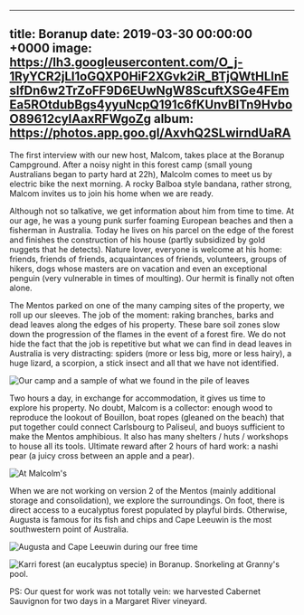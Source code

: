 
---
title: Boranup
date: 2019-03-30 00:00:00 +0000
image: https://lh3.googleusercontent.com/O_j-1RyYCR2jLI1oGQXP0HiF2XGvk2iR_BTjQWtHLInEslfDn6w2TrZoFF9D6EUwNgW8ScuftXSGe4FEmEa5ROtdubBgs4yyuNcpQ191c6fKUnvBlTn9HvboO89612cyIAaxRFWgoZg
album: https://photos.app.goo.gl/AxvhQ2SLwirndUaRA
---

The first interview with our new host, Malcom, takes place at the Boranup Campground. After a noisy night in this forest camp (small young Australians began to party hard at 22h), Malcolm comes to meet us by electric bike the next morning. A rocky Balboa style bandana, rather strong, Malcom invites us to join his home when we are ready.

Although not so talkative, we get information about him from time to time. At our age, he was a young punk surfer foaming European beaches and then a fisherman in Australia. Today he lives on his parcel on the edge of the forest and finishes the construction of his house (partly subsidized by gold nuggets that he detects). Nature lover, everyone is welcome at his home: friends, friends of friends, acquaintances of friends, volunteers, groups of hikers, dogs whose masters are on vacation and even an exceptional penguin (very vulnerable in times of moulting). Our hermit is finally not often alone.

The Mentos parked on one of the many camping sites of the property, we roll up our sleeves. The job of the moment: raking branches, barks and dead leaves along the edges of his property. These bare soil zones slow down the progression of the flames in the event of a forest fire. We do not hide the fact that the job is repetitive but what we can find in dead leaves in Australia is very distracting: spiders (more or less big, more or less hairy), a huge lizard, a scorpion, a stick insect and all that we have not identified.


![Our camp and a sample of what we found in the pile of leaves ](https://lh3.googleusercontent.com/z4aNNVEsO-UkGQTiqiLwKg17cBqBiiP-PFBXK0gZPgcQ2l3knngIj0GEow6ybcihX4np63viFeFidzd-eRSb28rvPEhSkvhbUYKlWFGURGtp2s1e-WxH2RfikC-GveW8XtQ-hCbJVWk)

Two hours a day, in exchange for accommodation, it gives us time to explore his property. No doubt, Malcom is a collector: enough wood to reproduce the lookout of Bouillon, boat ropes (gleaned on the beach) that put together could connect Carlsbourg to Paliseul, and buoys sufficient to make the Mentos amphibious. It also has many shelters / huts / workshops to house all its tools. Ultimate reward after 2 hours of hard work: a nashi pear (a juicy cross between an apple and a pear).

![At Malcolm's](https://lh3.googleusercontent.com/tZw0ARxrpEMVmUhSsRkOLqEznDZzE1TUAJSBzM2MzgPShu1lo3j_2unzKkc2f8Cn0ukdcLiee6xOLvVCbfOYEqPP_GSl79zWpoqlvAB7TzF1gUv9JmOuJKWjLch7NyabpBAUacROV34)

When we are not working on version 2 of the Mentos (mainly additional storage and consolidation), we explore the surroundings. On foot, there is direct access to a eucalyptus forest populated by playful birds. Otherwise, Augusta is famous for its fish and chips and Cape Leeuwin is the most southwestern point of Australia.

![Augusta and Cape Leeuwin during our free time](https://lh3.googleusercontent.com/3N40YpNvk686I9KrMBPPRndqXudZOm_0kjIHxt9jKXfij-aW6E4n_UsHnfS4DuNsROVgmLshe6qt4Zzfy8aMUA7ItJBkz9W-iC46uMvCvs-tTlZpY_jZJWiTSlN6lXAm-NOG7zTxwmk)

![Karri forest (an eucalyptus specie) in Boranup. Snorkeling at Granny's pool.](https://lh3.googleusercontent.com/g_loCTNHyQ3qQjKY5Glb_5c_9T_Qcse-8QIXHSUNwE9c57wf9dfF4uYfbdZEthCM3VzPilfGPiv0PsTQRxgR7lq1PHI21zKKXPAcK8u3uQ-79Au_kW7NnI-PlHWLYcLZnFxcKoSUNE0)

PS: Our quest for work was not totally vein: we harvested Cabernet Sauvignon for two days in a Margaret River vineyard.
